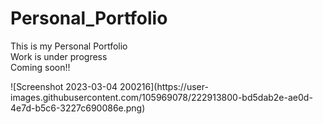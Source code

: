 # Personal_Portfolio
<p>This is my Personal Portfolio<br>
Work is under progress<br>
Coming soon!!</p>
![Screenshot 2023-03-04 200216](https://user-images.githubusercontent.com/105969078/222913800-bd5dab2e-ae0d-4e7d-b5c6-3227c690086e.png)
